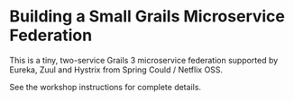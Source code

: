 # Building a Small Grails Microservice Federation
This is a tiny, two-service Grails 3 microservice federation supported by Eureka, Zuul and Hystrix from Spring Could / Netflix OSS.

See the workshop instructions for complete details.
 